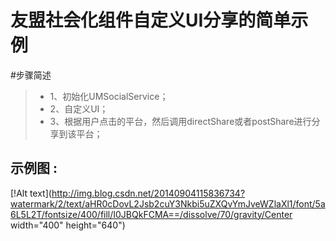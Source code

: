 友盟社会化组件自定义UI分享的简单示例
===========================

#步骤简述

> * 1、初始化UMSocialService；
> * 2、自定义UI；
> * 3、根据用户点击的平台，然后调用directShare或者postShare进行分享到该平台；    

## 示例图 :
[!Alt text](http://img.blog.csdn.net/20140904115836734?watermark/2/text/aHR0cDovL2Jsb2cuY3Nkbi5uZXQvYmJveWZlaXl1/font/5a6L5L2T/fontsize/400/fill/I0JBQkFCMA==/dissolve/70/gravity/Center width="400" height="640")

